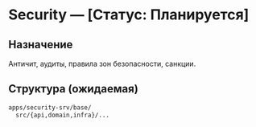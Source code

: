 # Security — [Статус: Планируется]

## Назначение

Античит, аудиты, правила зон безопасности, санкции.

## Структура (ожидаемая)

```txt
apps/security-srv/base/
  src/{api,domain,infra}/...
```
